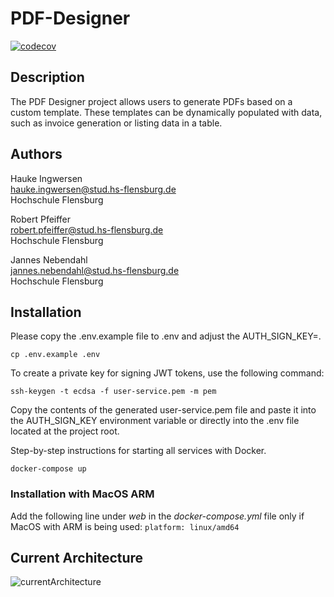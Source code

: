 # PDF-Designer

[![codecov](https://codecov.io/gh/hingew/hsfl-master-ai-cloud-engineering/graph/badge.svg?token=CDPMA4XLME)](https://codecov.io/gh/hingew/hsfl-master-ai-cloud-engineering)


## Description
The PDF Designer project allows users to generate PDFs based on a custom template. These templates can be dynamically populated with data, such as invoice generation or listing data in a table.

## Authors
Hauke Ingwersen\
hauke.ingwersen@stud.hs-flensburg.de\
Hochschule Flensburg

Robert Pfeiffer\
robert.pfeiffer@stud.hs-flensburg.de\
Hochschule Flensburg

Jannes Nebendahl\
jannes.nebendahl@stud.hs-flensburg.de\
Hochschule Flensburg

## Installation
Please copy the .env.example file to .env and adjust the AUTH_SIGN_KEY=.

```cp .env.example .env```

To create a private key for signing JWT tokens, use the following command:

```ssh-keygen -t ecdsa -f user-service.pem -m pem```

Copy the contents of the generated user-service.pem file and paste it into the AUTH_SIGN_KEY environment variable or directly into the .env file located at the project root.

Step-by-step instructions for starting all services with Docker.

```docker-compose up```

### Installation with MacOS ARM
Add the following line under *web* in the *docker-compose.yml* file only if MacOS with ARM is being used:
```platform: linux/amd64```



## Current Architecture
![currentArchitecture](currentArchitecture.png)

